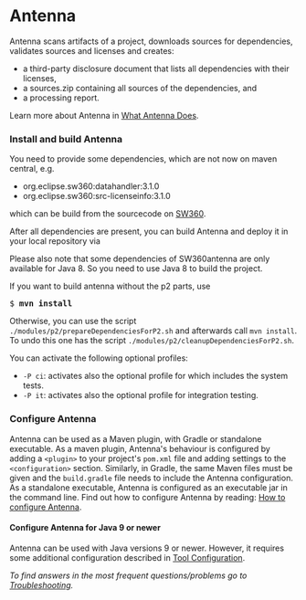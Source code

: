 # Antenna

Antenna scans artifacts of a project, downloads sources for dependencies, 
validates sources and licenses and creates:

* a third-party disclosure document that lists all dependencies with 
their licenses,
* a sources.zip containing all sources of the dependencies, and
* a processing report.

Learn more about Antenna in [What Antenna Does](antenna-documentation/src/site/markdown/index.md.vm).

### Install and build Antenna
You need to provide some dependencies, which are not now on maven central, e.g.
- org.eclipse.sw360:datahandler:3.1.0
- org.eclipse.sw360:src-licenseinfo:3.1.0

which can be build from the sourcecode on [SW360](https://github.com/eclipse/sw360).

After all dependencies are present, you can build Antenna and deploy it in your local repository via

Please also note that some dependencies of SW360antenna are only available for Java 8. So you need to use Java 8 to build the project.

If you want to build antenna without the p2 parts, use

<pre>
$ <b>mvn install</b>
</pre>

Otherwise, you can use the script `./modules/p2/prepareDependenciesForP2.sh` and afterwards call `mvn install`.
To undo this one has the script `./modules/p2/cleanupDependenciesForP2.sh`.

You can activate the following optional profiles:
- `-P ci`: activates also the optional profile for which includes the system tests. 
- `-P it`: activates also the optional profile for integration testing. 

### Configure Antenna
Antenna can be used as a Maven plugin, with  Gradle or standalone executable.
As a maven plugin, Antenna's behaviour is configured by adding a `<plugin>` to your project's `pom.xml` file and adding settings to the `<configuration>` section.
Similarly, in Gradle, the same Maven files must be given and the `build.gradle` file needs to include the Antenna configuration.
As a standalone executable, Antenna is configured as an executable jar in the command line.
Find out how to configure Antenna by reading: [How to configure Antenna](antenna-documentation/src/site/markdown/how-to-configure.md.vm).

#### Configure Antenna for Java 9 or newer
Antenna can be used with Java versions 9 or newer.
However, it requires some additional configuration described in [Tool Configuration](antenna-documentation/src/site/markdown/tool-configuration.md.vm/#additional-configuration-for-java-9-or-newer).

 *To find answers in the most frequent questions/problems go to [Troubleshooting](antenna-documentation/src/site/markdown/troubleshooting.md.vm).*
